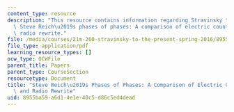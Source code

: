 ```yaml
---
content_type: resource
description: "This resource contains information regarding Stravinsky to the present:\
  \ Steve Reich\u2019s phases of phases: A comparison of electric counterpoint and\
  \ radio rewrite."
file: /media/courses/21m-260-stravinsky-to-the-present-spring-2016/8955ba59a6d14e1e40c5d86c5ed4dead_MIT21M_260S16_SteveReich.pdf
file_type: application/pdf
learning_resource_types: []
ocw_type: OCWFile
parent_title: Papers
parent_type: CourseSection
resourcetype: Document
title: "Steve Reich\u2019s Phases of Phases: A Comparison of Electric Counterpoint\
  \ and Radio Rewrite"
uid: 8955ba59-a6d1-4e1e-40c5-d86c5ed4dead
---
```

